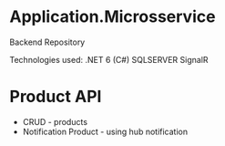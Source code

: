 # Application.Microsservice
Backend Repository

Technologies used:
  .NET 6 (C#)
  SQLSERVER
  SignalR

# Product API
  - CRUD - products
  - Notification Product - using hub notification 
